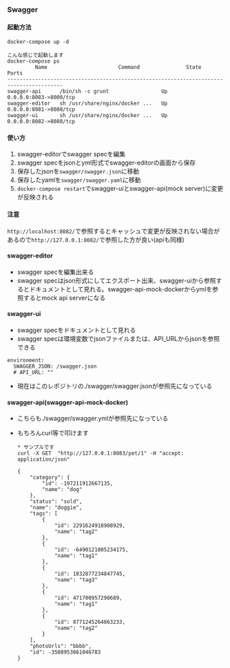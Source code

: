 ### Swagger
#### 起動方法
```
docker-compose up -d

こんな感じで起動します
docker-compose ps
         Name                       Command               State           Ports
----------------------------------------------------------------------------------------
swagger-api      /bin/sh -c grunt                 Up      0.0.0.0:8083->8000/tcp
swagger-editor   sh /usr/share/nginx/docker ...   Up      0.0.0.0:8081->8080/tcp
swagger-ui       sh /usr/share/nginx/docker ...   Up      0.0.0.0:8082->8080/tcp
```

#### 使い方
1. swagger-editorでswagger specを編集
2. swagger specをjsonとyml形式でswagger-editorの画面から保存
3. 保存したjsonを`swagger/swagger.json`に移動
4. 保存したyamlを`swagger/swagger.yaml`に移動
5. `docker-compose restart`でswagger-uiとswagger-api(mock server)に変更が反映される

#### 注意
 `http://localhost:8082/`で参照するとキャッシュで変更が反映されない場合があるので`http://127.0.0.1:8082/`で参照した方が良い(apiも同様)


#### swagger-editor
- swagger specを編集出来る
- swagger specはjson形式にしてエクスポート出来、swagger-uiから参照するとドキュメントとして見れる。swagger-api-mock-dockerからymlを参照するとmock api serverになる

#### swagger-ui
- swagger specをドキュメントとして見れる
- swagger specは環境変数でjsonファイルまたは、API_URLからjsonを参照できる
```
environment:
  SWAGGER_JSON: /swagger.json
  # API_URL: ""
```
- 現在はこのレポジトリの./swagger/swagger.jsonが参照先になっている

#### swagger-api(swagger-api-mock-docker)
- こちらも./swagger/swagger.ymlが参照先になっている
- もちろんcurl等で叩けます

  ```
  * サンプルです
  curl -X GET  "http://127.0.0.1:8083/pet/1" -H "accept: application/json"

  {
      "category": {
          "id": -197211912667135,
          "name": "dog"
      },
      "status": "sold",
      "name": "doggie",
      "tags": [
          {
              "id": 2291624918908929,
              "name": "tag2"
          },
          {
              "id": -6490121805234175,
              "name": "tag1"
          },
          {
              "id": 1832877234847745,
              "name": "tag3"
          },
          {
              "id": 471700957298689,
              "name": "tag1"
          },
          {
              "id": 8771245264863233,
              "name": "tag2"
          }
      ],
      "photoUrls": "bbbb",
      "id": -3508953661046783
  }
  ```
